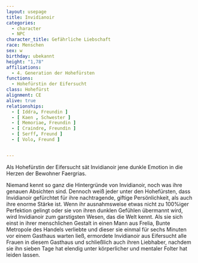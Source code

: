 ```yaml
---
layout: usepage
title: Invidianoir
categories:
  - character
  - NPC
character_title: Gefährliche Liebschaft
race: Menschen
sex: w
birthday: ubekannt
height: "1,78"
affiliations:
  - 4. Generation der Hohefürsten
functions:
  - Hohefürstin der Eifersucht
class: Hohefürst
alignment: CE
alive: true
relationships:
  - [ Iddra, Freundin ]
  - [ Kaen , Schwester ]
  - [ Memoriae, Freundin ]
  - [ Craindre, Freundin ]
  - [ Serff, Freund ]
  - [ Volo, Freund ]


---
```


Als Hohefürstin der Eifersucht sät Invidianoir jene dunkle Emotion in die Herzen der Bewohner Faergrias.

Niemand kennt so ganz die Hintergründe von Invidianoir, noch was ihre genauen Absichten sind. Dennoch weiß jeder unter
den Hohefürsten, dass Invidianoir gefürchtet für ihre nachtragende, giftige Persönlichkeit, als auch ihre enorme Stärke
ist. Wenn ihr ausnahmsweise etwas nicht zu 100%iger Perfektion gelingt oder sie von ihren dunklen Gefühlen übermannt
wird, wird Invidianoir zum garstigsten Wesen, das die Welt kennt. Als sie sich einst in ihrer menschlichen Gestalt in
einen Mann aus Frelia, Bunte Metropole des Handels verliebte und dieser sie einmal für sechs Minuten vor einem Gasthaus
warten ließ, ermordete Invidianoir aus Eifersucht alle Frauen in diesem Gasthaus und schließlich auch ihren Liebhaber,
nachdem sie ihn sieben Tage hat elendig unter körperlicher und mentaler Folter hat leiden lassen.